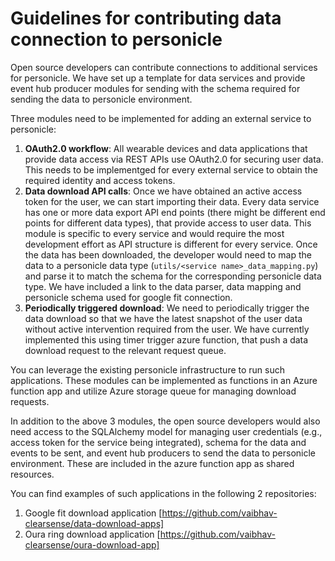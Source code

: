 # Guidelines for contributing data connection to personicle
Open source developers can contribute connections to additional services for personicle. We have set up a template for data services and provide event hub producer modules for sending with the schema required for sending the data to personicle environment.

Three modules need to be implemented for adding an external service to personicle:

1. **OAuth2.0 workflow**: All wearable devices and data applications that provide data access via REST APIs use OAuth2.0 for securing user data. This needs to be implementged for every external service to obtain the required identity and access tokens.
2. **Data download API calls**: Once we have obtained an active access token for the user, we can start importing their data. Every data service has one or more data export API end points (there might be different end points for different data types), that provide access to user data. This module is specific to every service and would require the most development effort as API structure is different for every service. Once the data has been downloaded, the developer would need to map the data to a personicle data type (`utils/<service name>_data_mapping.py`) and parse it to match the schema for the corresponding personicle data type. We have included a link to the data parser, data mapping and personicle schema used for google fit connection.
3. **Periodically triggered download**: We need to periodically trigger the data download so that we have the latest snapshot of the user data without active intervention required from the user. We have currently implemented this using timer trigger azure function, that push a data download request to the relevant request queue.

You can leverage the existing personicle infrastructure to run such applications. These modules can be implemented as functions in an Azure function app and utilize Azure storage queue for managing download requests.

In addition to the above 3 modules, the open source developers would also need access to the SQLAlchemy model for managing user credentials (e.g., access token for the service being integrated), schema for the data and events to be sent, and event hub producers to send the data to personicle environment. These are included in the azure function app as shared resources.

You can find examples of such applications in the following 2 repositories:
1. Google fit download application [https://github.com/vaibhav-clearsense/data-download-apps]
2. Oura ring download application [https://github.com/vaibhav-clearsense/oura-download-app]


